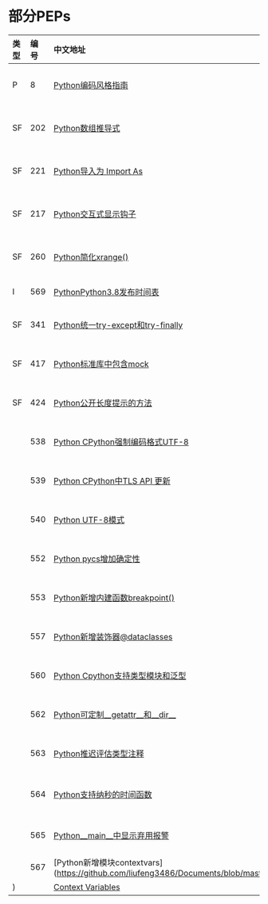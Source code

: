 部分PEPs
===


|类型|编号|中文地址|作者|原文地址|状态|
|:----|:----|:----|:----|:----|:----|
|P|8|[Python编码风格指南](https://github.com/liufeng3486/Documents/blob/master/Python/PEPs/P/Python%E7%BC%96%E7%A0%81%E9%A3%8E%E6%A0%BC%E6%8C%87%E5%8D%97.md) |Warsaw, Hylton, Goodger, Coghlan|[Style Guide for Python Code](https://www.python.org/dev/peps/pep-0001/)|翻译中|
|SF|202|[Python数组推导式](https://github.com/liufeng3486/Documents/blob/master/Python/PEPs/SF/Python%E6%95%B0%E7%BB%84%E6%8E%A8%E5%AF%BC%E5%BC%8F.md) |barry at python.org (Barry Warsaw)|[List Comprehensions](https://www.python.org/dev/peps/pep-0202/)|完成|
|SF|221|[Python导入为 Import As](https://github.com/liufeng3486/Documents/blob/master/Python/PEPs/SF/Python%E5%AF%BC%E5%85%A5%E4%B8%BAImport%20As.md) |thomas at python.org (Thomas Wouters)|[Import As](https://www.python.org/dev/peps/pep-0221/)|完成|
|SF|217|[Python交互式显示钩子](https://github.com/liufeng3486/Documents/blob/master/Python/PEPs/SF/Python%E4%BA%A4%E4%BA%92%E5%BC%8F%E6%98%BE%E7%A4%BA%E9%92%A9%E5%AD%90.md) |moshez at zadka.site.co.il (Moshe Zadka)|[Display Hook for Interactive Use](https://www.python.org/dev/peps/pep-0217/)|完成|
|SF|260|[Python简化xrange()](https://github.com/liufeng3486/Documents/blob/master/Python/PEPs/SF/Python%E7%AE%80%E5%8C%96xrange().md) |guido at python.org (Guido van Rossum)|[Simplify xrange()](https://www.python.org/dev/peps/pep-0260/)|完成|
|I|569|[PythonPython3.8发布时间表](https://github.com/liufeng3486/Documents/blob/master/Python/PEPs/I/Python3.8%E5%8F%91%E5%B8%83%E6%97%B6%E9%97%B4%E8%A1%A8.md) |Łukasz Langa <lukasz at python.org>|[Python 3.8 Release Schedule](https://www.python.org/dev/peps/pep-0569/)|完成|
|SF|341|[Python统一try-except和try-finally](https://github.com/liufeng3486/Documents/blob/master/Python/PEPs/SF/Python%E7%BB%9F%E4%B8%80try-except%E5%92%8Ctry-finally.md) |Georg Brandl <georg at python.org>|[Unifying try-except and try-finally](https://www.python.org/dev/peps/pep-0341/)|翻译中|
|SF|417|[Python标准库中包含mock](https://github.com/liufeng3486/Documents/blob/master/Python/PEPs/SF/Python%E6%A0%87%E5%87%86%E5%BA%93%E4%B8%AD%E5%8C%85%E5%90%ABmock.md) |	Michael Foord <michael at python.org>|[Including mock in the Standard Library](https://www.python.org/dev/peps/pep-0417/)|翻译中|
|SF|424|[Python公开长度提示的方法](https://github.com/liufeng3486/Documents/blob/master/Python/PEPs/SF/Python%E5%85%AC%E5%BC%80%E9%95%BF%E5%BA%A6%E6%8F%90%E7%A4%BA%E7%9A%84%E6%96%B9%E6%B3%95.md) |Alex Gaynor <alex.gaynor at gmail.com>|[A method for exposing a length hint](https://www.python.org/dev/peps/pep-0424/)|翻译中|
||538|[Python CPython强制编码格式UTF-8](https://github.com/liufeng3486/Documents/blob/master/Python/PEPs/3.7/Python%20CPython%E5%BC%BA%E5%88%B6%E7%BC%96%E7%A0%81%E6%A0%BC%E5%BC%8FUTF-8.md) ||[Coercing the legacy C locale to a UTF-8 based locale](https://www.python.org/dev/peps/pep-538/)|翻译中|
||539|[Python CPython中TLS API 更新](https://github.com/liufeng3486/Documents/blob/master/Python/PEPs/3.7/Python%20CPython%E4%B8%ADTLS%20API%20%E6%9B%B4%E6%96%B0.md) ||[A New C-API for Thread-Local Storage in Cpython](https://www.python.org/dev/peps/pep-539/)|翻译中|
||540|[Python UTF-8模式](https://github.com/liufeng3486/Documents/blob/master/Python/PEPs/3.7/Python%20UTF-8%E6%A8%A1%E5%BC%8F.md) ||[UTF-8 mode](https://www.python.org/dev/peps/pep-540/)|翻译中|
||552|[Python pycs增加确定性](https://github.com/liufeng3486/Documents/blob/master/Python/PEPs/3.7/Python%20pycs%E5%A2%9E%E5%8A%A0%E7%A1%AE%E5%AE%9A%E6%80%A7.md) ||[Deterministic pycs](https://www.python.org/dev/peps/pep-552/)|翻译中|
||553|[Python新增内建函数breakpoint()](https://github.com/liufeng3486/Documents/blob/master/Python/PEPs/3.7/Python%20%E6%96%B0%E5%A2%9E%E5%86%85%E5%BB%BA%E5%87%BD%E6%95%B0breakpoint().md) ||[Built-in breakpoint()](https://www.python.org/dev/peps/pep-553/)|翻译中|
||557|[Python新增装饰器@dataclasses](https://github.com/liufeng3486/Documents/blob/master/Python/PEPs/3.7/%E6%96%B0%E5%A2%9E%E8%A3%85%E9%A5%B0%E5%99%A8%40dataclasses.md) ||[Data Classes](https://www.python.org/dev/peps/pep-557/)|翻译中|
||560|[Python Cpython支持类型模块和泛型](https://github.com/liufeng3486/Documents/blob/master/Python/PEPs/3.7/Python%20Cpython%E6%94%AF%E6%8C%81%E7%B1%BB%E5%9E%8B%E6%A8%A1%E5%9D%97%E5%92%8C%E6%B3%9B%E5%9E%8B.md) ||[Core support for typing module and generic types](https://www.python.org/dev/peps/pep-560/)|翻译中|
||562|[Python可定制__getattr__和__dir__](https://github.com/liufeng3486/Documents/blob/master/Python/PEPs/3.7/Python%20%E5%8F%AF%E5%AE%9A%E5%88%B6__getattr__%E5%92%8C__dir__.md) ||[Module __getattr__ and __dir__](https://www.python.org/dev/peps/pep-562/)|翻译中|
||563|[Python推迟评估类型注释](https://github.com/liufeng3486/Documents/blob/master/Python/PEPs/3.7/Python%20%E6%8E%A8%E8%BF%9F%E8%AF%84%E4%BC%B0%E7%B1%BB%E5%9E%8B%E6%B3%A8%E9%87%8A.md) ||[Postponed Evaluation of Annotations](https://www.python.org/dev/peps/pep-563/)|翻译中|
||564|[Python支持纳秒的时间函数](https://github.com/liufeng3486/Documents/blob/master/Python/PEPs/3.7/Python%20%E6%94%AF%E6%8C%81%E7%BA%B3%E7%A7%92%E7%9A%84%E6%97%B6%E9%97%B4%E5%87%BD%E6%95%B0.md) ||[Add new time functions with nanosecond resolution](https://www.python.org/dev/peps/pep-564/)|翻译中|
||565|[Python__main__中显示弃用报警](https://github.com/liufeng3486/Documents/blob/master/Python/PEPs/3.7/Python%20__main__%E4%B8%AD%E6%98%BE%E7%A4%BA%E5%BC%83%E7%94%A8%E6%8A%A5%E8%AD%A6.md) ||[Show DeprecationWarning in __main__](https://www.python.org/dev/peps/pep-565/)|翻译中|
||567|[Python新增模块contextvars](https://github.com/liufeng3486/Documents/blob/master/Python/PEPs/3.7/Python%E6%96%B0%E5%A2%9E%E6%A8%A1%E5%9D%97contextvars.md
) ||[Context Variables](https://www.python.org/dev/peps/pep-567/)|翻译中|
